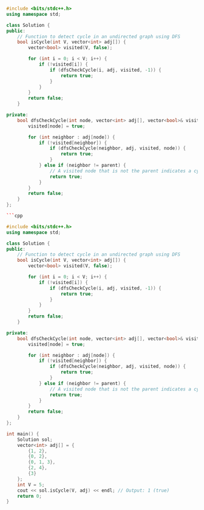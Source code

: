 ```cpp

#include <bits/stdc++.h>
using namespace std;

class Solution {
public:
    // Function to detect cycle in an undirected graph using DFS
    bool isCycle(int V, vector<int> adj[]) {
        vector<bool> visited(V, false);

        for (int i = 0; i < V; i++) {
            if (!visited[i]) {
                if (dfsCheckCycle(i, adj, visited, -1)) {
                    return true;
                }
            }
        }
        return false;
    }

private:
    bool dfsCheckCycle(int node, vector<int> adj[], vector<bool>& visited, int parent) {
        visited[node] = true;

        for (int neighbor : adj[node]) {
            if (!visited[neighbor]) {
                if (dfsCheckCycle(neighbor, adj, visited, node)) {
                    return true;
                }
            } else if (neighbor != parent) {
                // A visited node that is not the parent indicates a cycle
                return true;
            }
        }
        return false;
    }
};

```cpp

#include <bits/stdc++.h>
using namespace std;

class Solution {
public:
    // Function to detect cycle in an undirected graph using DFS
    bool isCycle(int V, vector<int> adj[]) {
        vector<bool> visited(V, false);

        for (int i = 0; i < V; i++) {
            if (!visited[i]) {
                if (dfsCheckCycle(i, adj, visited, -1)) {
                    return true;
                }
            }
        }
        return false;
    }

private:
    bool dfsCheckCycle(int node, vector<int> adj[], vector<bool>& visited, int parent) {
        visited[node] = true;

        for (int neighbor : adj[node]) {
            if (!visited[neighbor]) {
                if (dfsCheckCycle(neighbor, adj, visited, node)) {
                    return true;
                }
            } else if (neighbor != parent) {
                // A visited node that is not the parent indicates a cycle
                return true;
            }
        }
        return false;
    }
};

int main() {
    Solution sol;
    vector<int> adj[] = {
        {1, 2},
        {0, 2},
        {0, 1, 3},
        {2, 4},
        {3}
    };
    int V = 5;
    cout << sol.isCycle(V, adj) << endl; // Output: 1 (true)
    return 0;
}

```
```

